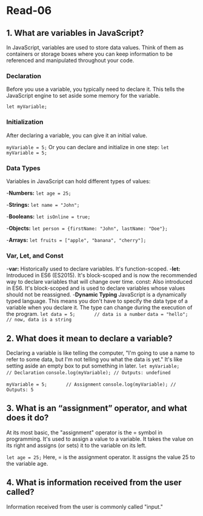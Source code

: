 # Read-06

## 1. What are variables in JavaScript?

In JavaScript, variables are used to store data values. Think of them as containers or storage boxes where you can keep information to be referenced and manipulated throughout your code.

### Declaration

Before you use a variable, you typically need to declare it. This tells the JavaScript engine to set aside some memory for the variable.

`let myVariable;`

### Initialization

After declaring a variable, you can give it an initial value.


`myVariable = 5;`
Or you can declare and initialize in one step:
`let myVariable = 5;`

### Data Types
Variables in JavaScript can hold different types of values:

-**Numbers:**
`let age = 25;`

-**Strings:**
`let name = "John";`

-**Booleans:**
`let isOnline = true;`

-**Objects:**
`let person = {firstName: "John", lastName: "Doe"};`

-**Arrays:**
`let fruits = ["apple", "banana", "cherry"];`

### Var, Let, and Const
-**var:** Historically used to declare variables. It's function-scoped.
-**let:** Introduced in ES6 (ES2015). It's block-scoped and is now the recommended way to declare variables that will change over time.
const: Also introduced in ES6. It's block-scoped and is used to declare variables whose values should not be reassigned.
-**Dynamic Typing**
JavaScript is a dynamically typed language. This means you don't have to specify the data type of a variable when you declare it. The type can change during the execution of the program.
`let data = 5;       // data is a number`
`data = "hello";     // now, data is a string`

## 2. What does it mean to declare a variable?
Declaring a variable is like telling the computer, "I'm going to use a name to refer to some data, but I'm not telling you what the data is yet." It's like setting aside an empty box to put something in later.
`let myVariable;       // Declaration`
`console.log(myVariable); // Outputs: undefined`

`myVariable = 5;       // Assignment`
`console.log(myVariable); // Outputs: 5`

## 3. What is an “assignment” operator, and what does it do?
At its most basic, the "assignment" operator is the = symbol in programming. It's used to assign a value to a variable. It takes the value on its right and assigns (or sets) it to the variable on its left.

`let age = 25;`
Here, = is the assignment operator. It assigns the value 25 to the variable age.

## 4. What is information received from the user called?
Information received from the user is commonly called "input."



